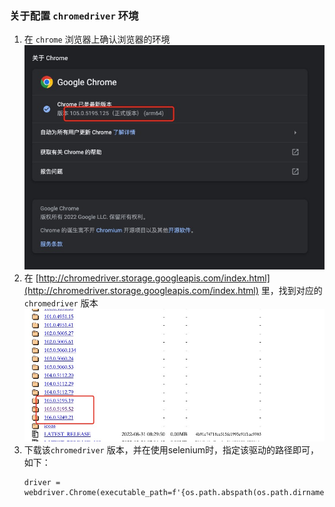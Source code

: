 ### 关于配置 `chromedriver` 环境

1. 在 `chrome` 浏览器上确认浏览器的环境 ![chrome版本](images/chrome_version.png)
2. 在 [http://chromedriver.storage.googleapis.com/index.html](http://chromedriver.storage.googleapis.com/index.html)
   里，找到对应的 `chromedriver` 版本 ![chromedriver版本](images/chromedriver_version.png)
3. 下载该`chromedriver` 版本，并在使用selenium时，指定该驱动的路径即可，如下：
    ```@python
    driver = webdriver.Chrome(executable_path=f'{os.path.abspath(os.path.dirname(os.getcwd()))}/driver_path/chromedriver',options=option)
    ```
